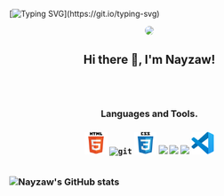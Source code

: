 [![Typing SVG](https://readme-typing-svg.herokuapp.com?multiline=true&width=500&lines=Learning+to+code.)](https://git.io/typing-svg)

<p align="center">
  <img width="92" style="border-radius: 100%;" src="https://avatars.githubusercontent.com/u/62560191?v=4" />
</p>  
<h2 align="center">Hi there 👋, I'm Nayzaw!</h2>

<br />
<br />

<h3 align="center">Languages and Tools.<h3/> 
<div align="center">
<code><img src="https://raw.githubusercontent.com/devicons/devicon/master/icons/html5/html5-original-wordmark.svg" alt="html5" width="40" height="40"/></code>
<code><img src="https://www.vectorlogo.zone/logos/git-scm/git-scm-icon.svg" alt="git" width="40" height="40"/></code>
<code><img src="https://raw.githubusercontent.com/devicons/devicon/master/icons/css3/css3-original-wordmark.svg" alt="css3" width="40" height="40"/></code>
<code><img height="40" src="https://raw.githubusercontent.com/shinokada/shinokada/master/assets/python.png"></code>
<code><img height="40" src="https://raw.githubusercontent.com/shinokada/shinokada/master/assets/javascript.png"></code>
<code><img height="40" src="https://raw.githubusercontent.com/shinokada/shinokada/master/assets/vim.png"></code>
<code><img height="40" src="https://raw.githubusercontent.com/github/explore/main/topics/visual-studio-code/visual-studio-code.png"></code>
</div>

<br />

![Nayzaw's GitHub stats](https://github-readme-stats.vercel.app/api?username=ahnge&show_icons=true&theme=tokyonight)

<!--
**ahnge/ahnge** is a ✨ _special_ ✨ repository because its `README.md` (this file) appears on your GitHub profile.

Here are some ideas to get you started:

- 🔭 I’m currently working on ...
- 🌱 I’m currently learning ...
- 👯 I’m looking to collaborate on ...
- 🤔 I’m looking for help with ...
- 💬 Ask me about ...
- 📫 How to reach me: ...
- 😄 Pronouns: ...
- ⚡ Fun fact: ...
-->
